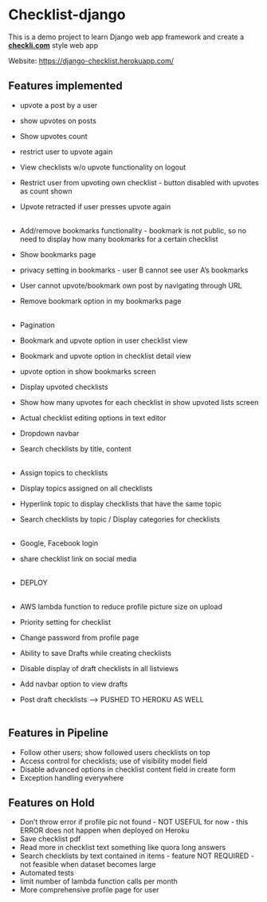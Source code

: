 # Checklist-django
This is a demo project to learn Django web app framework and create a [<strong>checkli.com</strong>](https://www.checkli.com/) style web app

Website: https://django-checklist.herokuapp.com/

## Features implemented
* upvote a post by a user
* show upvotes on posts
* Show upvotes count
* restrict user to upvote again
* View checklists w/o upvote functionality on logout
* Restrict user from upvoting own checklist - button disabled with upvotes as count shown
* Upvote retracted if user presses upvote again <br><br>

* Add/remove bookmarks functionality - bookmark is not public, so no need to display how many bookmarks for a certain checklist
* Show bookmarks page
* privacy setting in bookmarks - user B cannot see user A’s bookmarks
* User cannot upvote/bookmark own post by navigating through URL
* Remove bookmark option in my bookmarks page <br><br>

* Pagination
* Bookmark and upvote option in user checklist view
* Bookmark and upvote option in checklist detail view
* upvote option in show bookmarks screen
* Display upvoted checklists
* Show how many upvotes for each checklist in show upvoted lists screen
* Actual checklist editing options in text editor
* Dropdown navbar
* Search checklists by title, content <br><br>

* Assign topics to checklists
* Display topics assigned on all checklists
* Hyperlink topic to display checklists that have the same topic
* Search checklists by topic / Display categories for checklists <br><br>

* Google, Facebook login
* share checklist link on social media <br><br>

* DEPLOY <br><br>

* AWS lambda function to reduce profile picture size on upload
* Priority setting for checklist
* Change password from profile page
* Ability to save Drafts while creating checklists
* Disable display of draft checklists in all listviews
* Add navbar option to view drafts
* Post draft checklists —> PUSHED TO HEROKU AS WELL <br><br>

## Features in Pipeline
* Follow other users; show followed users checklists on top
* Access control for checklists; use of visibility model field
* Disable advanced options in checklist content field in create form
* Exception handling everywhere

## Features on Hold
* Don’t throw error if profile pic not found - NOT USEFUL for now - this ERROR does not happen when deployed on Heroku
* Save checklist pdf
* Read more in checklist text something like quora long answers
* Search checklists by text contained in items - feature NOT REQUIRED - not feasible when dataset becomes large
* Automated tests
* limit number of lambda function calls per month
* More comprehensive profile page for user

